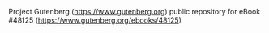 Project Gutenberg (https://www.gutenberg.org) public repository for eBook #48125 (https://www.gutenberg.org/ebooks/48125)
